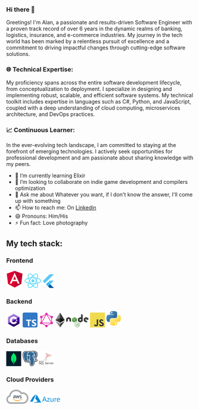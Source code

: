 ### Hi there 👋

Greetings! I'm Alan, a passionate and results-driven Software Engineer with a proven track record of over 6 years in the dynamic realms of banking, logistics, insurance, and e-commerce industries. My journey in the tech world has been marked by a relentless pursuit of excellence and a commitment to driving impactful changes through cutting-edge software solutions.

### 🌐 Technical Expertise:
My proficiency spans across the entire software development lifecycle, from conceptualization to deployment. I specialize in designing and implementing robust, scalable, and efficient software systems. My technical toolkit includes expertise in languages such as C#, Python, and JavaScript, coupled with a deep understanding of cloud computing, microservices architecture, and DevOps practices.

### 📈 Continuous Learner:
In the ever-evolving tech landscape, I am committed to staying at the forefront of emerging technologies. I actively seek opportunities for professional development and am passionate about sharing knowledge with my peers.


- 🌱 I’m currently learning Elixir 
- 👯 I’m looking to collaborate on indie game development and compilers optimization
- 💬 Ask me about Whatever you want, if I don't know the answer, I'll come up with something
- 📫 How to reach me: On [Linkedin](https://www.linkedin.com/in/alan-g-8b0278114/)
- 😄 Pronouns: Him/His
- ⚡ Fun fact: Love photography

## My tech stack:

### Frontend

<div>
<a href="https://angular.io"><img src="images/angular.png" width="45" alt="Angular"/></a>
<a href="https://reactjs.org"><img src="images/react.png" width="45" alt="React"/></a>
<a href="https://flutter.dev"><img src="images/flutter.png" width="30" alt="Flutter"/></a>
</div>

### Backend

<div>
<a href="https://dotnet.microsoft.com/es-es/languages/csharp"><img src="images/csharp.png" width="40" alt="C#"/></a>
<a href="https://www.typescriptlang.org"><img src="images/ts.png" width="40" alt="Typescript"/></a>
<a href="https://graphql.org"><img src="images/graphql.png" width="40" alt="GraphQL"/></a>
<a href="https://docs.soliditylang.org"><img src="images/eth.png" width="25" alt="Solidity"/></a>
<a href="https://nodejs.dev/"><img src="images/node.png" width="60" alt="NodeJS"/></a>
<a href="https://www.javascript.com"><img src="images/js.png" width="40" alt="Javascript"/></a>
<a href="https://www.python.org"><img src="images/python.png" width="40" alt="Python"/></a>
</div>

### Databases
<div>
<a href="https://www.mongodb.com"><img src="images/mongo.jpeg" width="40" alt="Mongo"/></a>
<a href="https://www.postgresql.org"><img src="images/postgresql.png" width="40" alt="PostgreSQL"/></a>
<a href="https://www.microsoft.com/es-mx/sql-server/sql-server-2022"><img src="images/MSQL.png" width="40" alt="SQL Server"/></a>
</div>


### Cloud Providers

<div>
<a href="https://aws.amazon.com"><img src="images/aws.png" width="60" alt="AWS"/></a>
<a href="https://azure.microsoft.com"><img src="images/azure.png" width="80" alt="Azure" style="margin-bottom: 5px"/></a>
</div>
